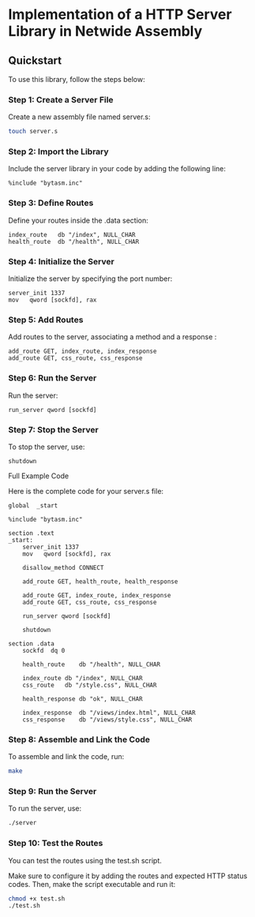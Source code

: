 # Implementation of a HTTP Server Library in Netwide Assembly

## Quickstart
To use this library, follow the steps below:

### Step 1: Create a Server File
Create a new assembly file named server.s:

``` bash
touch server.s
```

### Step 2: Import the Library
Include the server library in your code by adding the following line:

``` assembly
%include "bytasm.inc"
```

### Step 3: Define Routes
Define your routes inside the .data section:

``` assembly
index_route   db "/index", NULL_CHAR
health_route  db "/health", NULL_CHAR
```

### Step 4: Initialize the Server
Initialize the server by specifying the port number:

``` assembly
server_init 1337
mov   qword [sockfd], rax
```

### Step 5: Add Routes
Add routes to the server, associating a method and a response :

``` assembly
add_route GET, index_route, index_response
add_route GET, css_route, css_response
```

### Step 6: Run the Server
Run the server:

``` assembly
run_server qword [sockfd]
```

### Step 7: Stop the Server
To stop the server, use:

``` assembly
shutdown
```

Full Example Code

Here is the complete code for your server.s file:

``` assembly
global  _start

%include "bytasm.inc"

section .text
_start:
    server_init 1337
    mov   qword [sockfd], rax

    disallow_method CONNECT

    add_route GET, health_route, health_response

    add_route GET, index_route, index_response
    add_route GET, css_route, css_response

    run_server qword [sockfd]

    shutdown

section .data
    sockfd  dq 0
   
    health_route    db "/health", NULL_CHAR

    index_route db "/index", NULL_CHAR
    css_route   db "/style.css", NULL_CHAR

    health_response db "ok", NULL_CHAR

    index_response  db "/views/index.html", NULL_CHAR
    css_response    db "/views/style.css", NULL_CHAR
``` 

### Step 8: Assemble and Link the Code
To assemble and link the code, run:

``` bash
make
```

### Step 9: Run the Server
To run the server, use:

``` bash
./server
```

### Step 10: Test the Routes
You can test the routes using the test.sh script. 

Make sure to configure it by adding the routes and expected HTTP status codes. Then, make the script executable and run it:

``` bash
chmod +x test.sh
./test.sh
```

